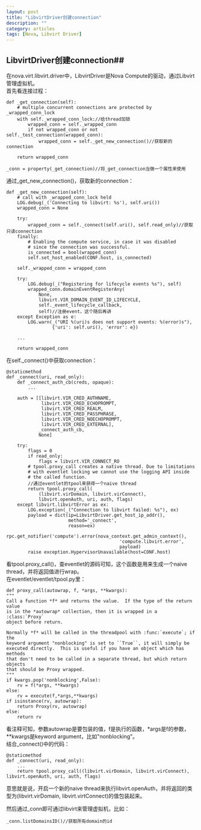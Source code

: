 ```yaml
---
layout: post
title: "LibvirtDriver创建connection"
description: ""
category: articles
tags: [Nova, Libvirt Driver]
---
```

## LibvirtDriver创建connection##

在nova.virt.libvirt.driver中，LibvirtDriver是Nova Compute的驱动，通过Libvirt管理虚拟机。  
首先看连接过程：

    def _get_connection(self):
        # multiple concurrent connections are protected by _wrapped_conn_lock
        with self._wrapped_conn_lock://给thread加锁
            wrapped_conn = self._wrapped_conn
            if not wrapped_conn or not self._test_connection(wrapped_conn):
                wrapped_conn = self._get_new_connection()//获取新的connection

        return wrapped_conn
        
    _conn = property(_get_connection)//将_get_connection当做一个属性来使用
        
通过_get_new_connection()，获取新的connection：

    def _get_new_connection(self):
        # call with _wrapped_conn_lock held
        LOG.debug(_('Connecting to libvirt: %s'), self.uri())
        wrapped_conn = None

        try:
            wrapped_conn = self._connect(self.uri(), self.read_only)//获取只读connection
        finally:
            # Enabling the compute service, in case it was disabled
            # since the connection was successful.
            is_connected = bool(wrapped_conn)
            self.set_host_enabled(CONF.host, is_connected)

        self._wrapped_conn = wrapped_conn

        try:
            LOG.debug(_("Registering for lifecycle events %s"), self)
            wrapped_conn.domainEventRegisterAny(
                None,
                libvirt.VIR_DOMAIN_EVENT_ID_LIFECYCLE,
                self._event_lifecycle_callback,
                self)//注册event，这个随后再讲
        except Exception as e:
            LOG.warn(_("URI %(uri)s does not support events: %(error)s"),
                     {'uri': self.uri(), 'error': e})

        ...

        return wrapped_conn
        
在self._connect()中获取connection：

    @staticmethod
    def _connect(uri, read_only):
        def _connect_auth_cb(creds, opaque):
            ...

        auth = [[libvirt.VIR_CRED_AUTHNAME,
                 libvirt.VIR_CRED_ECHOPROMPT,
                 libvirt.VIR_CRED_REALM,
                 libvirt.VIR_CRED_PASSPHRASE,
                 libvirt.VIR_CRED_NOECHOPROMPT,
                 libvirt.VIR_CRED_EXTERNAL],
                _connect_auth_cb,
                None]

        try:
            flags = 0
            if read_only:
                flags = libvirt.VIR_CONNECT_RO
            # tpool.proxy_call creates a native thread. Due to limitations
            # with eventlet locking we cannot use the logging API inside
            # the called function.
            //通过eventlet的tpool来获得一个naive thread
            return tpool.proxy_call(
                (libvirt.virDomain, libvirt.virConnect),
                libvirt.openAuth, uri, auth, flags)
        except libvirt.libvirtError as ex:
            LOG.exception(_("Connection to libvirt failed: %s"), ex)
            payload = dict(ip=LibvirtDriver.get_host_ip_addr(),
                           method='_connect',
                           reason=ex)
            rpc.get_notifier('compute').error(nova_context.get_admin_context(),
                                              'compute.libvirt.error',
                                              payload)
            raise exception.HypervisorUnavailable(host=CONF.host)
            
看tpool.proxy_call()，查eventlet的源码可知，这个函数是用来生成一个naive thread，并将返回值进行wrap。  
在eventlet/eventlet/tpool.py里：

    def proxy_call(autowrap, f, *args, **kwargs):
    """
    Call a function *f* and returns the value.  If the type of the return value
    is in the *autowrap* collection, then it is wrapped in a :class:`Proxy`
    object before return.

    Normally *f* will be called in the threadpool with :func:`execute`; if the
    keyword argument "nonblocking" is set to ``True``, it will simply be
    executed directly.  This is useful if you have an object which has methods
    that don't need to be called in a separate thread, but which return objects
    that should be Proxy wrapped.
    """
    if kwargs.pop('nonblocking',False):
        rv = f(*args, **kwargs)
    else:
        rv = execute(f,*args,**kwargs)
    if isinstance(rv, autowrap):
        return Proxy(rv, autowrap)
    else:
        return rv

看注释可知，参数autowrap是要包装的值，f是执行的函数，\*args是f的参数，\*\*kwargs是keyword argument，比如"nonblocking"。  
结合_connect()中的代码：

    @staticmethod
    def _connect(uri, read_only):
        ...
        return tpool.proxy_call((libvirt.virDomain, libvirt.virConnect), libvirt.openAuth, uri, auth, flags)
    
意思就是说，开启一个新的naive thread来执行libvirt.openAuth，并将返回的类型为(libvirt.virDomain, libvirt.virtConnect)的值包装起来。  

然后通过_conn即可通过libvirt来管理虚拟机，比如：

    _conn.listDomainsID()//获取所有domain的id
